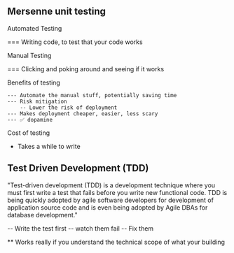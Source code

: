 ## Mersenne unit testing 


Automated Testing 

=== Writing code, to test that your code works


Manual Testing 

=== Clicking and poking around and seeing if it works 

Benefits of testing 

    --- Automate the manual stuff, potentially saving time 
    --- Risk mitigation 
        -- Lower the risk of deployment 
    --- Makes deployment cheaper, easier, less scary 
    --- ✅ dopamine 
    
Cost of testing 
- Takes a while to write 

## Test Driven Development (TDD)
"Test-driven development (TDD) is a development technique where you must first write a test that fails before you write new functional code. TDD is being quickly adopted by agile software developers for development of application source code and is even being adopted by Agile DBAs for database development."

-- Write the test  first 
-- watch them fail 
-- Fix them

** Works really if you understand the technical scope of what your  building 